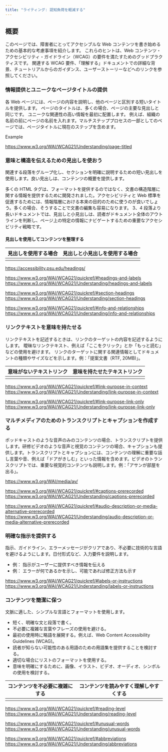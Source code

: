 ```yaml
---
title: "ライティング: 認知負荷を軽減する"
---
```

## 概要
このページでは、障害者にとってアクセシブルな Web コンテンツを書き始めるための基本的な考慮事項を紹介します。
これらのヒントは、Web コンテンツ・アクセシビリティ・ガイドライン（WCAG）の要件を満たすためのグッドプラクティスです。
関連する WCAG 要件、「理解する」ドキュメントでの詳細な背景、チュートリアルからのガイダンス、ユーザーストーリーなどへのリンクを参照してください。

### 情報提供とユニークなページタイトルの提供
各 Web ページには、ページの内容を説明し、他のページと区別する短いタイトルを提供します。
ページのタイトルは、多くの場合、ページの主要な見出しと同じです。
ユニークな関連性の高い情報を最初に配置します。
例えば、組織の名前の前にページの名前を入れます。マルチステッププロセスの一部としてのページでは、ページタイトルに現在のステップを含めます。

Example

https://www.w3.org/WAI/WCAG21/Understanding/page-titled

### 意味と構造を伝えるための見出しを使おう
関連する段落をグループ化し、セクションを明確に説明するための短い見出しを使用します。良い見出しは、コンテンツの概要を提供します。

多くの HTML タグは、フォーマットを提供するのではなく、文書の構造階層に関する情報を提供するために開発されました。アクセシビリティと Web 標準を促進するためには、情報階層における本来の目的のために使うのが良いでしょう。多くの場合、そうすることで文書の編集も容易になります。
3、4 段落より長いドキュメントでは、見出しと小見出しは、読者がドキュメント全体のアウトラインを判断し、ページ上の特定の情報にナビゲートするための重要なアクセシビリティ戦略です。

#### 見出しを使用してコンテンツを整理する
| 見出しを使用する場合 | 見出しと小見出しを使用する場合 |
|------------|---|
|            |   |

https://accessibility.psu.edu/headings/

https://www.w3.org/WAI/WCAG21/quickref/#headings-and-labels
https://www.w3.org/WAI/WCAG21/Understanding/headings-and-labels

https://www.w3.org/WAI/WCAG21/quickref/#section-headings
https://www.w3.org/WAI/WCAG21/Understanding/section-headings

https://www.w3.org/WAI/WCAG21/quickref/#info-and-relationships
https://www.w3.org/WAI/WCAG21/Understanding/info-and-relationships

### リンクテキストを意味を持たせる
リンクテキストを記述するときは、リンクのターゲットの内容を記述するようにします。
曖昧なリンクテキスト、例えば「ここをクリック」とか「もっと読む」などの使用を避けます。
リンクのターゲットに関する関連情報としてドキュメントの種類やサイズなどを示します。例：「提案文書（RTF, 20MB)」。

| 意味がないテキストリンク | 意味を持たせたテキストリンク |
|--------------|----------------|
|              |                |


https://www.w3.org/WAI/WCAG21/quickref/#link-purpose-in-context
https://www.w3.org/WAI/WCAG21/Understanding/link-purpose-in-context

https://www.w3.org/WAI/WCAG21/quickref/#link-purpose-link-only
https://www.w3.org/WAI/WCAG21/Understanding/link-purpose-link-only

### マルチメディアのためのトランスクリプトとキャプションを作成する
ポッドキャストのような音声のみのコンテンツの場合、トランスクリプトを提供します。研修ビデオのような音声と視覚のコンテンツの場合、キャプションも提供します。トランスクリプトとキャプションには、コンテンツの理解に重要な話し言葉や音、例えば「ドアがきしむ」といった情報を含めます。ビデオのトランスクリプトでは、重要な視覚的コンテンツも説明します。例：「アサンが部屋を出る」。

https://www.w3.org/WAI/media/av/

https://www.w3.org/WAI/WCAG21/quickref/#captions-prerecorded
https://www.w3.org/WAI/WCAG21/Understanding/captions-prerecorded

https://www.w3.org/WAI/WCAG21/quickref/#audio-description-or-media-alternative-prerecorded
https://www.w3.org/WAI/WCAG21/Understanding/audio-description-or-media-alternative-prerecorded

### 明確な指示を提供する
指示、ガイドライン、エラーメッセージがクリアであり、不必要に技術的な言語を避けるようにします。日付形式など、入力要件を説明します。

- 例： 指示がユーザーに提供すべき情報を伝える
- 例： エラーが何であるかを示し、可能であれば修正方法も示す

https://www.w3.org/WAI/WCAG21/quickref/#labels-or-instructions
https://www.w3.org/WAI/WCAG21/Understanding/labels-or-instructions

### コンテンツを簡潔に保つ
文脈に適した、シンプルな言語とフォーマットを使用します。

- 短く、明確な文と段落で書く。
- 不必要に複雑な言葉やフレーズの使用を避ける。
- 最初の使用時に略語を展開する。例えば、Web Content Accessibility Guidelines (WCAG)。
- 読者が知らない可能性のある用語のための用語集を提供することを検討する。
- 適切な場合にリストのフォーマットを使用する。
- 意味を明確にするために、画像、イラスト、ビデオ、オーディオ、シンボルの使用を検討する。

| コンテンツを不必要に複雑にする | コンテンツを読みやすく理解しやすくする |
|-----------------|--|
|                 |  |

https://www.w3.org/WAI/WCAG21/quickref/#reading-level
https://www.w3.org/WAI/WCAG21/Understanding/reading-level

https://www.w3.org/WAI/WCAG21/quickref/#unusual-words
https://www.w3.org/WAI/WCAG21/Understanding/unusual-words

https://www.w3.org/WAI/WCAG21/quickref/#abbreviations
https://www.w3.org/WAI/WCAG21/Understanding/abbreviations